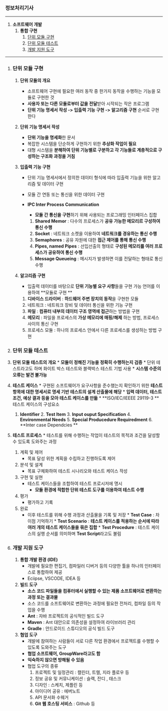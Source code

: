 ### 정보처리기사

---

1. **소프트웨어 개발**
	1. **통합 구현**
		1. [단위 모듈 구현](#단위-모듈-구현)
		2. [단위 모듈 테스트](#단위-모듈-테스트)
		3. [개발 지원 도구](#개발-지원-도구)

---

1. ### 단위 모듈 구현

	1. **단위 모듈의 개요**

		* 소프트웨어 구현에 필요한 여러 동작 중 한가지 동작을 수행하는 기능을 모듈로 구현한 것
		* **사용자 또는 다른 모듈로부터 값을 전달**받아 시작되는 작은 프로그램
		* **단위 기능 명세서 작성 -> 입출력 기능 구현 -> 알고리즘 구현** 순서로 구현한다

	2. **단위 기능 명세서 작성**

		* **단위 기능을 명세화**한 문서
		* 복잡한 시스템을 단순하게 구현하기 위한 **추상화 작업이 필요**
		* 대형 시스템을 **분해하여 단위 기능별로 구분하고 각 기능들로 계층적으로 구성하는 구조화 과정을 거침**

	3. **입출력 기능 구현**

		* 단위 기능 명세서에서 정의한 데이터 형식에 따라 입출력 기능을 위한 알고리즘 및 데이터 구현

		* 모듈 간 연동 또는 통신을 위한 데이터 구현

		* **IPC Inter Process Communication** 

			* **모듈 간 통신을 구현**하기 위해 사용되는 프로그래밍 인터페이스 집합

			1. **Shared Memor** : 다수의 프로세스가 **공유 가능한 메모리르 구성하여 통신 수행**
			2. **Socket** : 네트워크 소켓을 이용하여 **네트워크를 경유하는 통신 수행**
			3. **Semaphores** : 공유 자원에 대한 **접근 제어를 통해 통신 수행**
			4. **Pipes, named Pipes** : 선입선출의 형태로 **구성된 메모리를 여러 프로세스가 공유하여 통신 수행**
			5. **Message Queueing** : 메시지가 발생하면 이를 전달하는 형태로 통신 수행 

	4. **알고리즘 구현**

		* 입출력 데이터를 바탕으로 **단위 기능별 요구 사항**들을 구현 가능 언어를 이용하여 **모듈로 구현 **

		1. **디바이스 드라이버** : **하드웨어 주변 장치의 동작**을 구현한 모듈
		2. 네트워크 : 네트워크 장비 및 데이터 통신을 위한 기능 구현
		3. **파일** : **컴퓨터 내부의 데이터 구조 영역에 접근**하는 방법을 구현
		4. **메모리** : 파일을 프로세스의 **가상 메모리에 매핑/해제** 하는 방법, 프로세스 사이의 통신 구현
		5. 프로세스 모듈 : 하나의 프로세스 안에서 다른 프로세스를 생성하는 방법 구현

2. ### 단위 모듈 테스트

  1. **단위 모듈 테스트의 개요**
  	* **모듈이 정해진 기능을 정확히 수행하는지 검증**
  	* 단위 테스트라고도 하며 화이트 박스 테스트와 블랙박스 테스트 기법 사용
  	* **시스템 수준의 오류는 발견 불가능**
  2. **테스트 케이스**
  	* 구현된 소프트웨어가 요구사항을 준수했는지 확인하기 위한 **테스트 항목에 대한 명세서로 명세 기반 테스트의 설계 산출물에 해당**
  	* **입력 데이터, 테스트 조건, 예상 결과 등을 모아 테스트 케이스를 만듦**
  	* **ISO/IEC/IEEEE 29119-3 **테스트 케이스의 구성요소
  		1. **Identifier**
    		2. **Test Item**
      		3. **Input ouput Specification**
        		4. **Environmental Needs**
          		5. **Special Producedure Requiredment**
            		6. **Inter case Dependcies **
  3. **테스트 프로세스**
  	* 테스트를 위해 수행하는 작업이 테스트의 목적과 조건을 달성할 수 있도록 도와주는 과정
  		1. 계획 및 제어
  			* 목표 달성 위한 계획을 수립하고 진행하도록 제어
  		2. 분석 및 설계
  			* 목표 구체화하여 테스트 시나리오와 테스트 케이스 작성
  		3. 구현 및 실현
  			* 테스트 케이스들을 조합하여 테스트 프로시저에 명시
    			* **모듈 환경에 적합한 단위 테스트 도구를 이용하여 테스트 수행**
  		4. 평가
  			* 평가하고 기록
  		5. 완료
  			* 이후 테스트를 위해 수행 과정과 산출물을 기록 및 저장
  	* **Test Case** : 차이점 기억하기 
  	* **Test Scenario** : **테스트 케이스를 적용하는 순서에 따라 여러 개의 테스트 케이스들을 묶은 집합**
  	* **Test Procedure** : 테스트 케이스의 실행 순서를 의미하며 **Test Script**라고도 불림

3. ### 개발 지원 도구

	1. **통합 개발 환경 (IDE)**
		* 개발에 필요한 편집기, 컴파일러 디버거 등의 다양한 툴을 하나의 인터페이스로 통합하여 제공
		* Eciipse, VSCODE, IDEA 등
	2. **빌드 도구**
		* **소스 코드 파일들을 컴퓨터에서 실행할 수 있는 제품 소프트웨어로 변환하는 과정 또는 결과물**
		* 소스 코드를 소프트웨어로 변환하는 과정에 필요한 전처리, 컴파일 등의 작업을 수행
		* **Ant** : 자바 프로젝트의 공식적인 빌드 도구
		* **Maven** : Ant 대안으로 의존성을 설정하여 라이브러리 관리
		* **Gradle** : 안드로이드 스튜디오의 공식 빌드 도구
	3. **협업 도구**
		* 개발에 참여하는 사람들이 서로 다른 작업 환경에서 프로젝트를 수행할 수 있도록 도와주는 도구
		* **협업 소프트웨어, GroupWare라고도 함**
		* **익숙하지 않으면 방해될 수 있음**
		* 협업 도구의 종류
			1. 프로젝트 및 일정관리 : 캘린더, 트렐, 지라 플로우 등
			2. 정보 공유 및 커뮤니케이션 : 슬랙, 잔디 , 태스크
			3. 디자인 : 스케치, 제플린 등
			4. 아이디어 공유 : 에버노트
			5. API 문서화  수웨거
			6. **Git 웹 호스팅 서비스** : Github 등

